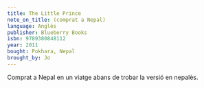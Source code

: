 ```yaml
---
title: The Little Prince
note_on_title: (comprat a Nepal)
language: Anglès
publisher: Blueberry Books
isbn: 9789380848112
year: 2011
bought: Pokhara, Nepal
brought_by: Jo
---
```


Comprat a Nepal en un viatge abans de trobar la versió en nepalès.
